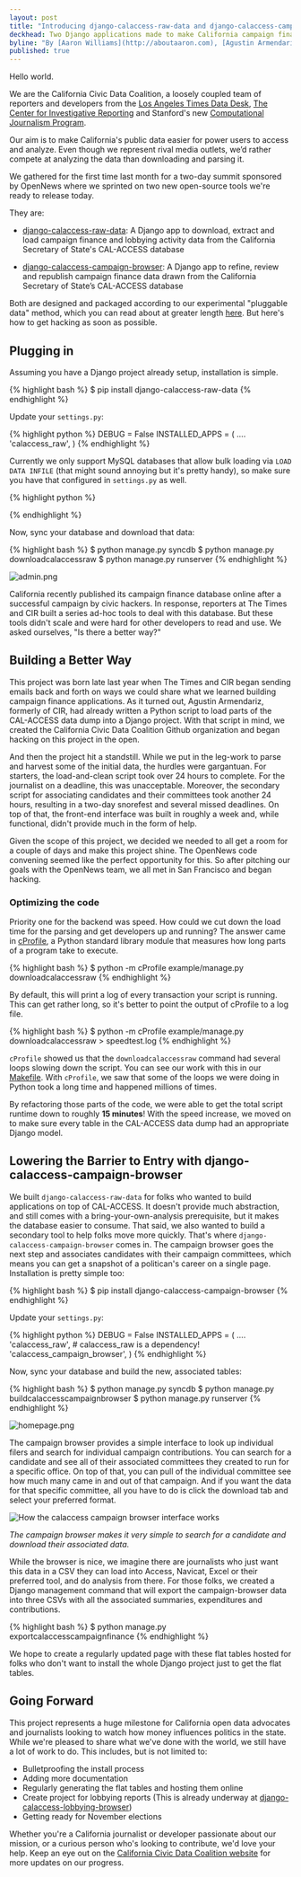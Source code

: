 ```yaml
---
layout: post
title: "Introducing django-calaccess-raw-data and django-calaccess-campaign-browser "
deckhead: Two Django applications made to make California campaign finance data easier
byline: "By [Aaron Williams](http://aboutaaron.com), [Agustin Armendariz](http://www.twitter.com/agustin_NYT) and [Ben Welsh](http://palewi.re/who-is-ben-welsh/)"
published: true
---
```


Hello world. 

We are the California Civic Data Coalition, a loosely coupled team of reporters and developers from the [Los Angeles Times Data Desk](http://www.latimes.com/local/datadesk/), [The Center for Investigative Reporting](http://cironline.org/) and Stanford's new [Computational Journalism Program](http://towcenter.org/blog/data-journalist-profile-cheryl-phillips-stanford-data-journalism/).

Our aim is to make California's public data easier for power users to access and analyze. Even though we represent rival media outlets, we’d rather compete at analyzing the data than downloading and parsing it.

We gathered for the first time last month for a two-day summit sponsored by OpenNews where we sprinted on two new open-source tools we're ready to release today.  

They are:

- [django-calaccess-raw-data](http://django-calaccess-raw-data.californiacivicdata.org/): A Django app to download, extract and load campaign finance and lobbying activity data from the California Secretary of State's CAL-ACCESS database

- [django-calaccess-campaign-browser](http://django-calaccess-campaign-browser.californiacivicdata.org/): A Django app to refine, review and republish campaign finance data drawn from the California Secretary of State’s CAL-ACCESS database

Both are designed and packaged according to our experimental "pluggable data" method, which you can read about at greater length [here](http://www.californiacivicdata.org/2014/09/24/pluggable-data/). But here's how to get hacking as soon as possible.

## Plugging in

Assuming you have a Django project already setup, installation is simple. 

{% highlight bash %}
$ pip install django-calaccess-raw-data
{% endhighlight %}

Update your `settings.py`:

{% highlight python %}
DEBUG = False
INSTALLED_APPS = (
	....
    'calaccess_raw',
)
{% endhighlight %}

Currently we only support MySQL databases that allow bulk loading via ``LOAD DATA INFILE`` (that might sound annoying but it's pretty handy), so make sure you have that configured in ``settings.py`` as well. 

{% highlight python %}

{% endhighlight %}

Now, sync your database and download that data:

{% highlight bash %}
$ python manage.py syncdb
$ python manage.py downloadcalaccessraw
$ python manage.py runserver
{% endhighlight %}

![admin.png](/img/admin.png)

California recently published its campaign finance database online after a successful campaign by civic hackers. In response, reporters at The Times and CIR built a series ad-hoc tools to deal with this database. But these tools didn't scale and were hard for other developers to read and use. We asked ourselves, "Is there a better way?" 

## Building a Better Way

This project was born late last year when The Times and CIR began sending emails back and forth on ways we could share what we learned building campaign finance applications. As it turned out, Agustin Armendariz, formerly of CIR, had already written a Python script to load parts of the CAL-ACCESS data dump into a Django project. With that script in mind, we created the California Civic Data Coalition Github organization and began hacking on this project in the open. 

And then the project hit a standstill. While we put in the leg-work to parse and harvest some of the initial data, the hurdles were gargantuan. For starters, the load-and-clean script took over 24 hours to complete. For the journalist on a deadline, this was unacceptable. Moreover, the secondary script for associating candidates and their committees took another 24 hours, resulting in a two-day snorefest and several missed deadlines. On top of that, the front-end interface was built in roughly a week and, while functional, didn't provide much in the form of help.

Given the scope of this project, we decided we needed to all get a room for a couple of days and make this project shine. The OpenNews code convening seemed like the perfect opportunity for this. So after pitching our goals with the OpenNews team, we all met in San Francisco and began hacking. 

### Optimizing the code

Priority one for the backend was speed. How could we cut down the load time for the parsing and get developers up and running? The answer came in [cProfile](https://docs.python.org/2/library/profile.html), a Python standard library module that measures how long parts of a program take to execute.

{% highlight bash %}
$ python -m cProfile example/manage.py downloadcalaccessraw
{% endhighlight %}

By default, this will print a log of every transaction your script is running. This can get rather long, so it's better to point the output of cProfile to a log file.

{% highlight bash %}
$ python -m cProfile example/manage.py downloadcalaccessraw > speedtest.log
{% endhighlight %}

`cProfile` showed us that the `downloadcalaccessraw` command had several loops slowing down the script. You can see our work with this in our [Makefile](https://github.com/california-civic-data-coalition/django-calaccess-raw-data/commit/a59e0276100cd5d854225ba9de41715fa1b66b68?diff=unified#diff-b67911656ef5d18c4ae36cb6741b7965R12). With `cProfile`, we saw that some of the loops we were doing in Python took a long time and happened millions of times. 

By refactoring those parts of the code, we were able to get the total script runtime down to roughly __15 minutes__! With the speed increase, we moved on to make sure every table in the CAL-ACCESS data dump had an appropriate Django model.

## Lowering the Barrier to Entry with django-calaccess-campaign-browser

We built `django-calaccess-raw-data` for folks who wanted to build applications on top of CAL-ACCESS. It doesn't provide much abstraction, and still comes with a bring-your-own-analysis prerequisite, but it makes the database easier to consume. That said, we also wanted to build a secondary tool to help folks move more quickly. That's where `django-calaccess-campaign-browser` comes in. The campaign browser goes the next step and associates candidates with their campaign committees, which means you can get a snapshot of a politican's career on a single page. Installation is pretty simple too:

{% highlight bash %}
$ pip install django-calaccess-campaign-browser
{% endhighlight %}

Update your `settings.py`:

{% highlight python %}
DEBUG = False
INSTALLED_APPS = (
    ....
    'calaccess_raw', # calaccess_raw is a dependency!
    'calaccess_campaign_browser',
)
{% endhighlight %}

Now, sync your database and build the new, associated tables:

{% highlight bash %}
$ python manage.py syncdb
$ python manage.py buildcalaccesscampaignbrowser
$ python manage.py runserver
{% endhighlight %}

![homepage.png](/img/homepage.png)

The campaign browser provides a simple interface to look up individual filers and search for individual campaign contributions. You can search for a candidate and see all of their associated committees they created to run for a specific office. On top of that, you can pull of the individual committee see how much many came in and out of that campaign. And if you want the data for that specific committee, all you have to do is click the download tab and select your preferred format.

![How the calaccess campaign browser interface works](/img/ccdc-example.gif)

_The campaign browser makes it very simple to search for a candidate and download their associated data._

While the browser is nice, we imagine there are journalists who just want this data in a CSV they can load into Access, Navicat, Excel or their preferred tool, and do analysis from there. For those folks, we created a Django management command that will export the campaign-browser data into three CSVs with all the associated summaries, expenditures and contributions.

{% highlight bash %}
$ python manage.py exportcalaccesscampaignfinance
{% endhighlight %}

We hope to create a regularly updated page with these flat tables hosted for folks who don't want to install the whole Django project just to get the flat tables. 

## Going Forward

This project represents a huge milestone for California open data advocates and journalists looking to watch how money influences politics in the state. While we're pleased to share what we've done with the world, we still have a lot of work to do. This includes, but is not limited to:

- Bulletproofing the install process
- Adding more documentation
- Regularly generating the flat tables and hosting them online
- Create project for lobbying reports (This is already underway at [django-calaccess-lobbying-browser](https://github.com/california-civic-data-coalition/django-calaccess-lobbying-browser))
- Getting ready for November elections

Whether you're a California journalist or developer passionate about our mission, or a curious person who's looking to contribute, we'd love your help. Keep an eye out on the [California Civic Data Coalition website](http://www.californiacivicdata.org/) for more updates on our progress.